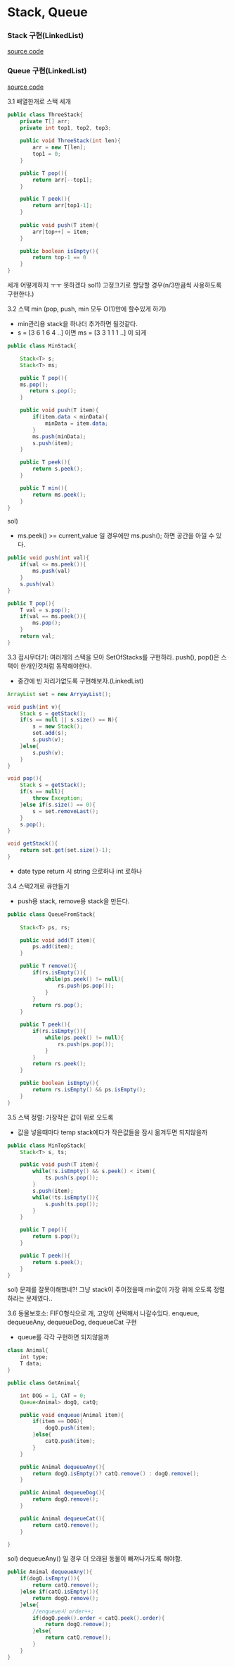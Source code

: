 # Stack, Queue

### Stack 구현(LinkedList)
[source code](https://github.com/Maisy/coding-interview/blob/master/test/MyStack.java)

### Queue 구현(LinkedList)
[source code](https://github.com/Maisy/coding-interview/blob/master/test/MyQueue.java)

3.1 배열한개로 스택 세개
```java
public class ThreeStack{
    private T[] arr;
    private int top1, top2, top3;
    
    public void ThreeStack(int len){
        arr = new T[len];
        top1 = 0;
    }

    public T pop(){
        return arr[--top1];
    }

    public T peek(){
        return arr[top1-1];
    }
    
    public void push(T item){
        arr[top++] = item;
    }

    public boolean isEmpty(){
        return top-1 == 0
    }
}
```
세개 어떻게하지 ㅜㅜ 못하겠다
sol1) 고정크기로 할당할 경우(n/3만큼씩 사용하도록 구현한다.)

3.2 스택 min (pop, push, min 모두 O(1)만에 할수있게 하기)
- min관리용 stack을 하나더 추가하면 될것같다. 
- s = [3 6 1 6 4 ..] 이면 ms = [3 3 1 1 1 ..] 이 되게
```java
public class MinStack{

    Stack<T> s;
    Stack<T> ms;

    public T pop(){
    ms.pop();
       return s.pop();
    }

    public void push(T item){
        if(item.data < minData){
            minData = item.data;
        }
        ms.push(minData);
        s.push(item);
    }

    public T peek(){
        return s.peek();
    }

    public T min(){
        return ms.peek();
    }
}
```
sol)
- ms.peek() >= current_value 일 경우에만 ms.push(); 하면 공간을 아낄 수 있다.
```java
public void push(int val){
    if(val <= ms.peek()){
        ms.push(val)
    }
    s.push(val)
}

public T pop(){
    T val = s.pop();
    if(val == ms.peek()){
        ms.pop();
    }
    return val;
}
```

3.3 접시무더기: 여러개의 스택을 모아 SetOfStacks를 구현하라. push(), pop()은 스택이 한개인것처럼 동작해야한다.

* 중간에 빈 자리가없도록 구현해보자.(LinkedList)
```java
ArrayList set = new ArryayList();

void push(int v){
    Stack s = getStack();
    if(s == null || s.size() == N){
        s = new Stack();
        set.add(s);
        s.push(v);
    }else{
        s.push(v);
    }
}

void pop(){
    Stack s = getStack();
    if(s == null){
        throw Exception;
    }else if(s.size() == 0){
        s = set.removeLast();
    }
    s.pop();
}

void getStack(){
    return set.get(set.size()-1);
}
```


* date type return 시 string 으로하나 int 로하나

3.4 스택2개로 큐만들기
- push용 stack, remove용 stack을 만든다.
```java
public class QueueFromStack{
    
    Stack<T> ps, rs;

    public void add(T item){
        ps.add(item);
    }

    public T remove(){
        if(rs.isEmpty()){
            while(ps.peek() != null){
                rs.push(ps.pop());
            }
        }
        return rs.pop();
    }

    public T peek(){
        if(rs.isEmpty()){
            while(ps.peek() != null){
                rs.push(ps.pop());
            }
        }
        return rs.peek();
    }

    public boolean isEmpty(){
        return rs.isEmpty() && ps.isEmpty();
    }
}
```

3.5 스택 정렬: 가장작은 값이 위로 오도록
- 값을 넣을때마다 temp stack에다가 작은값들을 잠시 옮겨두면 되지않을까
```java
public class MinTopStack{
    Stack<T> s, ts;

    public void push(T item){
        while(!s.isEmpty() && s.peek() < item){
            ts.push(s.pop());
        }
        s.push(item);
        while(!ts.isEmpty()){
            s.push(ts.pop());
        }
    }

    public T pop(){
        return s.pop();
    }

    public T peek(){
        return s.peek();
    }
}
```

sol) 문제를 잘못이해했네?!
그냥 stack이 주어졌을때 min값이 가장 위에 오도록 정렬하라는 문제였다..

3.6 동물보호소: FIFO형식으로 개, 고양이 선택해서 나갈수있다. enqueue, dequeueAny, dequeueDog, dequeueCat 구현
- queue를 각각 구현하면 되지않을까
```java
class Animal{
    int type;
    T data;
}

public class GetAnimal{

    int DOG = 1, CAT = 0;
    Queue<Animal> dogQ, catQ;

    public void enqueue(Animal item){
        if(item == DOG){
            dogQ.push(item);
        }else{
            catQ.push(item);
        }
    }

    public Animal dequeueAny(){
        return dogQ.isEmpty()? catQ.remove() : dogQ.remove();
    }

    public Animal dequeueDog(){
        return dogQ.remove();
    }

    public Animal dequeueCat(){
        return catQ.remove();
    }

}
``` 

sol)
dequeueAny() 일 경우 더 오래된 동물이 빠져나가도록 해야함. 
```java
public Animal dequeueAny(){
    if(dogQ.isEmpty()){
        return catQ.remove();
    }else if(catQ.isEmpty()){
        return dogQ.remove();
    }else{
        //enqueue시 order++;
        if(dogQ.peek().order < catQ.peek().order){
            return dogQ.remove();
        }else{
            return catQ.remove();
        }
    }
}
```